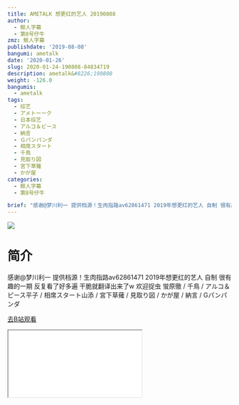 ```yaml
---
title: AMETALK 想更红的艺人 20190808
author:
  - 鲸人字幕
  - 第8号仔牛
zmz: 鲸人字幕
publishdate: '2019-08-08'
bangumi: ametalk
date: '2020-01-26'
slug: 2020-01-24-190808-84834719
description: ametalk&#8226;190808
weight: -126.0
bangumis:
  - ametalk
tags:
  - 综艺
  - アメトーーク
  - 日本综艺
  - アルコ＆ピース
  - 納言
  - Ｇパンパンダ
  - 相席スタート
  - 千鳥
  - 見取り図
  - 宮下草薙
  - かが屋
categories:
  - 鲸人字幕
  - 第8号仔牛

brief: "感谢@梦川利一 提供档源！生肉指路av62861471 2019年想更红的艺人 自制 很有趣的一期 反复看了好多遍 干脆就翻译出来了w 欢迎捉虫 蛍原徹 / 千鳥 / アルコ＆ピース平子 / 相席スタート山添 / 宮下草薙 / 見取り図 / かが屋 / 納言 / Gパンパンダ"
---
```

![](https://raw.githubusercontent.com/tcgriffith/owaraisite/master/static/tmpimg/0cbb5a0f2f5200fbff94b109585df5972072810f.jpg.480.jpg)
# 简介  
感谢@梦川利一 提供档源！生肉指路av62861471
2019年想更红的艺人
自制 很有趣的一期 反复看了好多遍 干脆就翻译出来了w 欢迎捉虫
蛍原徹 / 千鳥 / アルコ＆ピース平子 / 相席スタート山添 / 宮下草薙 / 見取り図 / かが屋 / 納言 / Gパンパンダ  

[去B站观看](https://www.bilibili.com/video/av84834719/)
<div class ="resp-container"><iframe class="testiframe" src="//player.bilibili.com/player.html?aid=84834719"", scrolling="no", allowfullscreen="true" > </iframe></div> 
